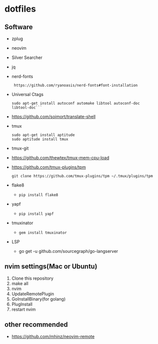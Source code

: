 # dotfiles

## Software

* zplug
* neovim
* Silver Searcher
* jq
* nerd-fonts
  ```
   https://github.com/ryanoasis/nerd-fonts#font-installation
  ```
* Universal Ctags
  ```
  sudo apt-get install autoconf automake libtool autoconf-doc libtool-doc```
  ```
* https://github.com/soimort/translate-shell
* tmux
  ```
  sudo apt-get install aptitude
  sudo aptitude install tmux
  ```
* tmux-git
* https://github.com/thewtex/tmux-mem-cpu-load
* https://github.com/tmux-plugins/tpm

  ```
  git clone https://github.com/tmux-plugins/tpm ~/.tmux/plugins/tpm
  ```
* flake8
  * `pip install flake8`
* yapf
  * `pip install yapf`

* tmuxinator
  * `gem install tmuxinator`

* LSP
  * go get -u github.com/sourcegraph/go-langserver 

## nvim settings(Mac or Ubuntu)

1. Clone this repository
1. make all
1. nvim
1. UpdateRemotePlugin
1. GoInstallBinary(for golang)
1. PlugInstall
1. restart nvim

## other recommended

* https://github.com/mhinz/neovim-remote
